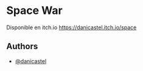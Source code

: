 # Space War

Disponible en itch.io https://danicastel.itch.io/space

## Authors

- [@danicastel](https://www.github.com/danicastel)

